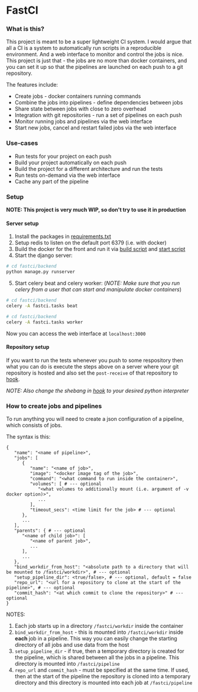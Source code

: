 # FastCI

### What is this?

This project is meant to be a super lightweight CI system. I would argue that all a CI is a system
to automatically run scripts in a reproducible environment. And a web interface to monitor and
control the jobs is nice. This project is just that - the jobs are no more than docker containers,
and you can set it up so that the pipelines are launched on each push to a git repository. 

The features include:

* Create jobs - docker containers running commands
* Combine the jobs into pipelines - define dependencies between jobs
* Share state between jobs with close to zero overhead
* Integration with git repositories - run a set of pipelines on each push
* Monitor running jobs and pipelines via the web interface
* Start new jobs, cancel and restart failed jobs via the web interface

### Use-cases

* Run tests for your project on each push
* Build your project automatically on each push
* Build the project for a different architecture and run the tests
* Run tests on-demand via the web interface
* Cache any part of the pipeline

### Setup

**NOTE: This project is very much WIP, so don't try to use it in production**

#### Server setup

1. Install the packages in [requirements.txt](requirements.txt)
2. Setup redis to listen on the default port 6379 (i.e. with docker)
3. Build the docker for the front and run it via [build script](front/build_docker.sh)
   and [start script](front/start_front.sh)
4. Start the django server:

```bash
# cd fastci/backend
python manage.py runserver
```

5. Start celery beat and celery worker: (*NOTE: Make sure that you run celery from a user that can
   start and manipulate docker containers*)

```bash
# cd fastci/backend
celery -A fastci.tasks beat

# cd fastci/backend
celery -A fastci.tasks worker
```

Now you can access the web interface at `localhost:3000`

#### Repository setup

If you want to run the tests whenever you push to some respository then what you can do is execute
the steps above on a server where your git repository is hosted and also set the `post-receive` of
that repository to [hook](internal/post-receive).

*NOTE: Also change the shebang in [hook](internal/post-receive) to your desired python interpreter*

### How to create jobs and pipelines

To run anything you will need to create a json configuration of a pipeline, which consists of jobs.

The syntax is this:

```
{
   "name": "<name of pipeline>",
   "jobs": [
      {
         "name": "<name of job>",
         "image": "<docker image tag of the job>",
         "command": "<what command to run inside the container>",
         "volumes": [ # --- optional
            "<what volumes to additionally mount (i.e. argument of -v docker option)>",
            ...
         ],
         "timeout_secs": <time limit for the job> # --- optional
      },
      ...
   ],
   "parents": { # --- optional
      "<name of child job>": [
         "<name of parent job>",
         ...
      ],
      ...
   },
   "bind_workdir_from_host": "<absolute path to a directory that will be mounted to /fastci/workdir>", # --- optional
   "setup_pipeline_dir": <true/false>, # --- optional, default = false
   "repo_url": "<url for a repository to clone at the start of the pipeline>", # --- optional
   "commit_hash": "<at which commit to clone the repository>" # --- optional
}
```

NOTES:

1. Each job starts up in a directory `/fastci/workdir` inside the container
2. `bind_workdir_from_host` - this is mounted into `/fastci/workdir` inside **each** job in a
   pipeline. This way you can easily change the starting directory of all jobs and use data from
   the host
3. `setup_pipeline_dir` - if true, then a temporary directory is created for the pipeline, which is
   shared between all the jobs in a pipeline. This directory is mounted into `/fastci/pipeline`
4. `repo_url` and `commit_hash` - must be specified at the same time. If used, then at the start of
   the pipeline the repository is cloned into a temporary directory and this directory is mounted
   into each job at `/fastci/pipeline`